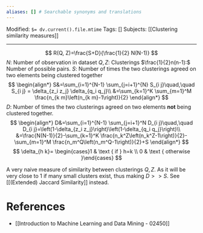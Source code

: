 ```yaml
---
aliases: [] # Searchable synonyms and translations
---
```

Modified: `$= dv.current().file.mtime`
Tags: []
Subjects: [[Clustering similarity measures]]
****
$$
R(Q, Z)=\frac{S+D}{\frac{1}{2} N(N-1)}
$$
$N:$ Number of observation in dataset
$Q,Z:$ Clusterings
$\frac{1}{2}n(n-1):$ Number of possible pairs.
$S:$ Number of times the two clusterings agreed on two elements being clustered together
$$
\begin{align*}
S&=\sum_{i=1}^{N-1} \sum_{j=i+1}^{N} S_{i j}\quad,\quad S_{i j} = \delta_{z_i z_j} \delta_{q_i q_j}\\
&=\sum_{k=1}^K \sum_{m=1}^M \frac{n_{k m}\left(n_{k m}-1\right)}{2}
\end{align*}
$$
$D:$ Number of times the two clusterings agreed on two elements **not** being clustered together.
$$
\begin{align*}
D&=\sum_{i=1}^{N-1} \sum_{j=i+1}^N D_{i j}\quad,\quad D_{i j}=\left(1-\delta_{z_i z_j}\right)\left(1-\delta_{q_i q_j}\right)\\
&=\frac{N(N-1)}{2}-\sum_{k=1}^K \frac{n_k^Z\left(n_k^Z-1\right)}{2}-\sum_{m=1}^M \frac{n_m^Q\left(n_m^Q-1\right)}{2}+S
\end{align*}
$$
$$
\delta_{h k}= \begin{cases}1 & \text { if } h=k \\ 0 & \text { otherwise }\end{cases}
$$

A very naive measure of similarity between clusterings $Q,Z$. As it will be very close to 1 if many small clusters exist, thus making $D>>S$.
See [[(Extended) Jaccard Similarity]] instead.

# References
- [[Introduction to Machine Learning and Data Mining - 02450]]